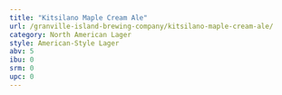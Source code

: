 ```yaml
---
title: "Kitsilano Maple Cream Ale"
url: /granville-island-brewing-company/kitsilano-maple-cream-ale/
category: North American Lager
style: American-Style Lager
abv: 5
ibu: 0
srm: 0
upc: 0
---
```


